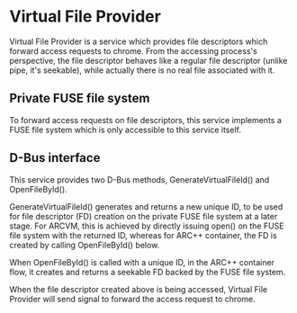 # Virtual File Provider

Virtual File Provider is a service which provides file descriptors which forward
access requests to chrome.
From the accessing process's perspective, the file descriptor behaves like a
regular file descriptor (unlike pipe, it's seekable), while actually there is no
real file associated with it.

## Private FUSE file system
To forward access requests on file descriptors, this service implements a FUSE
file system which is only accessible to this service itself.

## D-Bus interface
This service provides two D-Bus methods, GenerateVirtualFileId() and
OpenFileById().

GenerateVirtualFileId() generates and returns a new unique ID, to be used for
file descriptor (FD) creation on the private FUSE file system at a later stage.
For ARCVM, this is achieved by directly issuing open() on the FUSE file system
with the returned ID, whereas for ARC++ container, the FD is created by calling
OpenFileById() below.

When OpenFileById() is called with a unique ID, in the ARC++ container flow, it
creates and returns a seekable FD backed by the FUSE file system.

When the file descriptor created above is being accessed, Virtual File Provider
will send signal to forward the access request to chrome.
